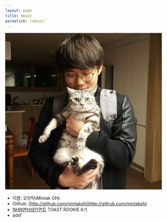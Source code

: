 ```yaml
---
layout: page
title: About
permalink: /about/
---
```


![이미지](https://raw.githubusercontent.com/mintakoh/mintakoh.github.io/master/assets/profile-placeholder.jpg)
* 이름: 오민탁(Mintak OH)
* Github: [http://github.com/mintakoh](http://github.com/mintakoh)
* [NHN엔터테인먼트](https://www.nhnent.com/ko/index.nhn) TOAST ROOKIE 6기
* adsf
